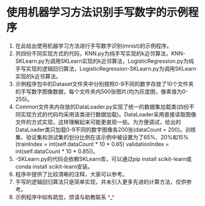 # 使用机器学习方法识别手写数字的示例程序

1. 在此给出使用机器学习方法进行手写数字识别(mnist)的示例程序。
2. 共四份不同实现方式的代码，KNN.py为纯手写实现的k近邻算法，KNN-SKLearn.py为调用SKLearn实现的k近邻算法，LogisticRegression.py为纯手写实现的逻辑回归算法，LogisticRegression-SKLearn.py为调用SKLearn实现的k近邻算法。
3. 示例程序包中的Dataset文件夹中分别按照0-9不同的数字存放了10个文件夹的手写数字图像数据，每个文件夹内500张图片(均为灰度图，像素值为0-255)。
4. Common文件夹内存放的DataLoader.py实现了统一的数据集加载类(四份不同实现方式的代码均采用该类进行数据加载)。DataLoader采用直接读取图像文件的方式实现，这样理解起来可能更直观一些。为方便调试，给出的DataLoader类只加载0-9不同的数字图像各200张(dataCount = 200)。训练集、验证集和测试集的划分比例在该示例中被设置为了65%、20%和15%(trainIndex = int(self.dataCount * 10 * 0.65)  validationIndex = int(self.dataCount * 10 * 0.85))。
5. -SKLearn.py的代码会依赖SKLearn库，可以通过pip install scikit-learn或conda install scikit-learn安装。
6. 程序中提供了比较清晰的注释，大家可以参考。
7. 手写的逻辑回归算法只是简单实现，并未引入更多先进的计算方法，仅供参考。
8. 示例程序中如有疏忽，烦请与助教联系 ^_^ 



